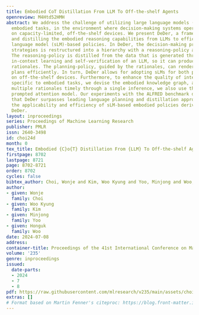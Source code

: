 ```yaml
---
title: Embodied CoT Distillation From LLM To Off-the-shelf Agents
openreview: M4Htd52HMH
abstract: We address the challenge of utilizing large language models (LLMs) for complex
  embodied tasks, in the environment where decision-making systems operate timely
  on capacity-limited, off-the-shelf devices. We present DeDer, a framework for decomposing
  and distilling the embodied reasoning capabilities from LLMs to efficient, small
  language model (sLM)-based policies. In DeDer, the decision-making process of LLM-based
  strategies is restructured into a hierarchy with a reasoning-policy and planning-policy.
  The reasoning-policy is distilled from the data that is generated through the embodied
  in-context learning and self-verification of an LLM, so it can produce effective
  rationales. The planning-policy, guided by the rationales, can render optimized
  plans efficiently. In turn, DeDer allows for adopting sLMs for both policies, deployed
  on off-the-shelf devices. Furthermore, to enhance the quality of intermediate rationales,
  specific to embodied tasks, we devise the embodied knowledge graph, and to generate
  multiple rationales timely through a single inference, we also use the contrastively
  prompted attention model. Our experiments with the ALFRED benchmark demonstrate
  that DeDer surpasses leading language planning and distillation approaches, indicating
  the applicability and efficiency of sLM-based embodied policies derived through
  DeDer.
layout: inproceedings
series: Proceedings of Machine Learning Research
publisher: PMLR
issn: 2640-3498
id: choi24d
month: 0
tex_title: Embodied {C}o{T} Distillation From {LLM} To Off-the-shelf Agents
firstpage: 8702
lastpage: 8721
page: 8702-8721
order: 8702
cycles: false
bibtex_author: Choi, Wonje and Kim, Woo Kyung and Yoo, Minjong and Woo, Honguk
author:
- given: Wonje
  family: Choi
- given: Woo Kyung
  family: Kim
- given: Minjong
  family: Yoo
- given: Honguk
  family: Woo
date: 2024-07-08
address:
container-title: Proceedings of the 41st International Conference on Machine Learning
volume: '235'
genre: inproceedings
issued:
  date-parts:
  - 2024
  - 7
  - 8
pdf: https://raw.githubusercontent.com/mlresearch/v235/main/assets/choi24d/choi24d.pdf
extras: []
# Format based on Martin Fenner's citeproc: https://blog.front-matter.io/posts/citeproc-yaml-for-bibliographies/
---
```

